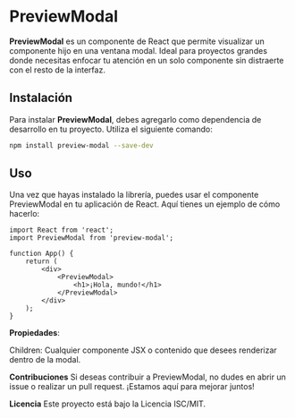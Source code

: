 # PreviewModal

**PreviewModal** es un componente de React que permite visualizar un componente hijo en una ventana modal. Ideal para proyectos grandes donde necesitas enfocar tu atención en un solo componente sin distraerte con el resto de la interfaz.

## Instalación

Para instalar **PreviewModal**, debes agregarlo como dependencia de desarrollo en tu proyecto. Utiliza el siguiente comando:


```sh
npm install preview-modal --save-dev
```

## Uso
Una vez que hayas instalado la librería, puedes usar el componente PreviewModal en tu aplicación de React. Aquí tienes un ejemplo de cómo hacerlo:

```
import React from 'react';
import PreviewModal from 'preview-modal';

function App() {
    return (
        <div>
            <PreviewModal>
                <h1>¡Hola, mundo!</h1>
            </PreviewModal>
        </div>
    );
}

```

**Propiedades**:

Children: Cualquier componente JSX o contenido que desees renderizar dentro de la modal.

**Contribuciones**
Si deseas contribuir a PreviewModal, no dudes en abrir un issue o realizar un pull request. ¡Estamos aquí para mejorar juntos!

**Licencia**
Este proyecto está bajo la Licencia ISC/MIT.

